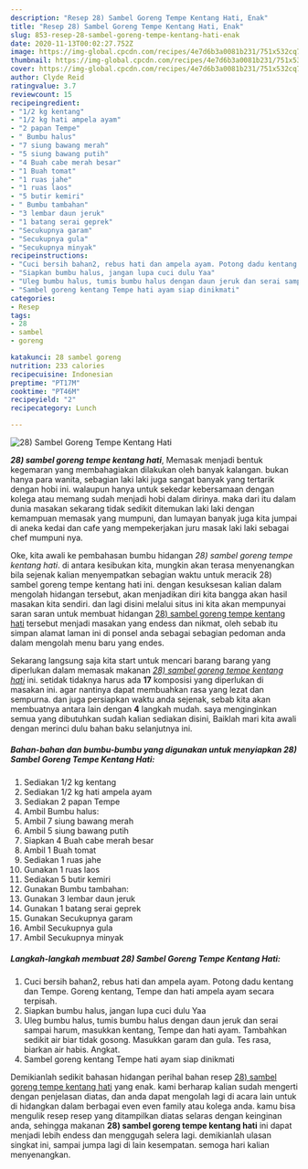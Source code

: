 ```yaml
---
description: "Resep 28) Sambel Goreng Tempe Kentang Hati, Enak"
title: "Resep 28) Sambel Goreng Tempe Kentang Hati, Enak"
slug: 853-resep-28-sambel-goreng-tempe-kentang-hati-enak
date: 2020-11-13T00:02:27.752Z
image: https://img-global.cpcdn.com/recipes/4e7d6b3a0081b231/751x532cq70/28-sambel-goreng-tempe-kentang-hati-foto-resep-utama.jpg
thumbnail: https://img-global.cpcdn.com/recipes/4e7d6b3a0081b231/751x532cq70/28-sambel-goreng-tempe-kentang-hati-foto-resep-utama.jpg
cover: https://img-global.cpcdn.com/recipes/4e7d6b3a0081b231/751x532cq70/28-sambel-goreng-tempe-kentang-hati-foto-resep-utama.jpg
author: Clyde Reid
ratingvalue: 3.7
reviewcount: 15
recipeingredient:
- "1/2 kg kentang"
- "1/2 kg hati ampela ayam"
- "2 papan Tempe"
- " Bumbu halus"
- "7 siung bawang merah"
- "5 siung bawang putih"
- "4 Buah cabe merah besar"
- "1 Buah tomat"
- "1 ruas jahe"
- "1 ruas laos"
- "5 butir kemiri"
- " Bumbu tambahan"
- "3 lembar daun jeruk"
- "1 batang serai geprek"
- "Secukupnya garam"
- "Secukupnya gula"
- "Secukupnya minyak"
recipeinstructions:
- "Cuci bersih bahan2, rebus hati dan ampela ayam. Potong dadu kentang dan Tempe. Goreng kentang, Tempe dan hati ampela ayam secara terpisah."
- "Siapkan bumbu halus, jangan lupa cuci dulu Yaa"
- "Uleg bumbu halus, tumis bumbu halus dengan daun jeruk dan serai sampai harum, masukkan kentang, Tempe dan hati ayam. Tambahkan sedikit air biar tidak gosong. Masukkan garam dan gula. Tes rasa, biarkan air habis. Angkat."
- "Sambel goreng kentang Tempe hati ayam siap dinikmati"
categories:
- Resep
tags:
- 28
- sambel
- goreng

katakunci: 28 sambel goreng 
nutrition: 233 calories
recipecuisine: Indonesian
preptime: "PT17M"
cooktime: "PT46M"
recipeyield: "2"
recipecategory: Lunch

---
```



![28) Sambel Goreng Tempe Kentang Hati](https://img-global.cpcdn.com/recipes/4e7d6b3a0081b231/751x532cq70/28-sambel-goreng-tempe-kentang-hati-foto-resep-utama.jpg)

<b><i>28) sambel goreng tempe kentang hati</i></b>, Memasak menjadi bentuk kegemaran yang membahagiakan dilakukan oleh banyak kalangan. bukan hanya para wanita, sebagian laki laki juga sangat banyak yang tertarik dengan hobi ini. walaupun hanya untuk sekedar kebersamaan dengan kolega atau memang sudah menjadi hobi dalam dirinya. maka dari itu dalam dunia masakan sekarang tidak sedikit ditemukan laki laki dengan kemampuan memasak yang mumpuni, dan lumayan banyak juga kita jumpai di aneka kedai dan cafe yang mempekerjakan juru masak laki laki sebagai chef mumpuni nya.



Oke, kita awali ke pembahasan bumbu hidangan <i>28) sambel goreng tempe kentang hati</i>. di antara kesibukan kita, mungkin akan terasa menyenangkan bila sejenak kalian menyempatkan sebagian waktu untuk meracik 28) sambel goreng tempe kentang hati ini. dengan kesuksesan kalian dalam mengolah hidangan tersebut, akan menjadikan diri kita bangga akan hasil masakan kita sendiri. dan lagi disini melalui situs ini kita akan mempunyai saran saran untuk membuat hidangan <u>28) sambel goreng tempe kentang hati</u> tersebut menjadi masakan yang endess dan nikmat, oleh sebab itu simpan alamat laman ini di ponsel anda sebagai sebagian pedoman anda dalam mengolah menu baru yang endes.


Sekarang langsung saja kita start untuk mencari barang barang yang diperlukan dalam memasak makanan <u><i>28) sambel goreng tempe kentang hati</i></u> ini. setidak tidaknya harus ada <b>17</b> komposisi yang diperlukan di masakan ini. agar nantinya dapat membuahkan rasa yang lezat dan sempurna. dan juga persiapkan waktu anda sejenak, sebab kita akan membuatnya antara lain dengan <b>4</b> langkah mudah. saya menginginkan semua yang dibutuhkan sudah kalian sediakan disini, Baiklah mari kita awali dengan merinci dulu bahan baku selanjutnya ini.

<!--inarticleads1-->

##### Bahan-bahan dan bumbu-bumbu yang digunakan untuk menyiapkan 28) Sambel Goreng Tempe Kentang Hati:

1. Sediakan 1/2 kg kentang
1. Sediakan 1/2 kg hati ampela ayam
1. Sediakan 2 papan Tempe
1. Ambil  Bumbu halus:
1. Ambil 7 siung bawang merah
1. Ambil 5 siung bawang putih
1. Siapkan 4 Buah cabe merah besar
1. Ambil 1 Buah tomat
1. Sediakan 1 ruas jahe
1. Gunakan 1 ruas laos
1. Sediakan 5 butir kemiri
1. Gunakan  Bumbu tambahan:
1. Gunakan 3 lembar daun jeruk
1. Gunakan 1 batang serai geprek
1. Gunakan Secukupnya garam
1. Ambil Secukupnya gula
1. Ambil Secukupnya minyak




<!--inarticleads2-->

##### Langkah-langkah membuat 28) Sambel Goreng Tempe Kentang Hati:

1. Cuci bersih bahan2, rebus hati dan ampela ayam. Potong dadu kentang dan Tempe. Goreng kentang, Tempe dan hati ampela ayam secara terpisah.
1. Siapkan bumbu halus, jangan lupa cuci dulu Yaa
1. Uleg bumbu halus, tumis bumbu halus dengan daun jeruk dan serai sampai harum, masukkan kentang, Tempe dan hati ayam. Tambahkan sedikit air biar tidak gosong. Masukkan garam dan gula. Tes rasa, biarkan air habis. Angkat.
1. Sambel goreng kentang Tempe hati ayam siap dinikmati




Demikianlah sedikit bahasan hidangan perihal bahan resep <u>28) sambel goreng tempe kentang hati</u> yang enak. kami berharap kalian sudah mengerti dengan penjelasan diatas, dan anda dapat mengolah lagi di acara lain untuk di hidangkan dalam berbagai even even family atau kolega anda. kamu bisa mengulik resep resep yang ditampilkan diatas selaras dengan keinginan anda, sehingga makanan <b>28) sambel goreng tempe kentang hati</b> ini dapat menjadi lebih endess dan menggugah selera lagi. demikianlah ulasan singkat ini, sampai jumpa lagi di lain kesempatan. semoga hari kalian menyenangkan.
